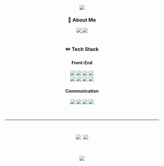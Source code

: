 <!--
**gimewn/gimewn** is a ✨ _special_ ✨ repository because its `README.md` (this file) appears on your GitHub profile.

Here are some ideas to get you started:

- 🔭 I’m currently working on ...
- 🌱 I’m currently learning ...
- 👯 I’m looking to collaborate on ...
- 🤔 I’m looking for help with ...
- 💬 Ask me about ...
- 📫 How to reach me: ...
- 😄 Pronouns: ...
- ⚡ Fun fact: ...
-->
<div align="center">
<img src="https://capsule-render.vercel.app/api?type=waving&color=20:b0c4de,100:FFC4AB&height=300&text=Welcome%20to%20Yoonju's%20Github&animation=fadeIn&fontColor=ffffff&fontAlignY=40&fontSize=40" />

<div align="center">
<h3>📌 About Me </h3>
<a href="https://studyoon.tistory.com" target="_blank">
<img src="https://img.shields.io/badge/TECH Blog-b0c4de?style=for-the-badge&logo=Tistory&logoColor=white"/>
</a>
<!-- <a href="https://mail.google.com/mail/?view=cm&amp;fs=1&amp;to=gimewn97@gmail.com" target="_blank">
<img src="https://img.shields.io/badge/Gmail-FFC4AB?style=for-the-badge&logo=Gmail&logoColor=white"/>
</a> -->
<a href="https://bit.ly/3HvENd3" target="_blank">
<img src="https://img.shields.io/badge/Portfolio-99CC99?style=for-the-badge&logo=ReadMe&logoColor=white"/>
</a>
<br />
<br />
<h3>✏️ Tech Stack</h3>
<h4>Front-End</h4>
<div>
<img src="https://img.shields.io/badge/HTML5-E34F26?style=for-the-badge&logo=HTML5&logoColor=white"/>
<img src="https://img.shields.io/badge/CSS3-1572B6?style=for-the-badge&logo=CSS3&logoColor=white"/>
<img src="https://img.shields.io/badge/JavaScript-F7DF1E?style=for-the-badge&logo=JavaScript&logoColor=white"/>
<img src="https://img.shields.io/badge/Typescript-3178C6?style=for-the-badge&logo=Typescript&logoColor=white"/>
</div>
<div>
<img src="https://img.shields.io/badge/React.js-61DAFB?style=for-the-badge&logo=React&logoColor=white"/>
<img src="https://img.shields.io/badge/Next.js-000000?style=for-the-badge&logo=Next.js&logoColor=white"/>
<img src="https://img.shields.io/badge/styled components-DB7093?style=for-the-badge&logo=styled-components&logoColor=white"/>
<img src="https://img.shields.io/badge/SCSS-CC6699?style=for-the-badge&logo=sass&logoColor=white"/>
</div>
<!-- <h4>Back-End</h4>
<div>
<img src="https://img.shields.io/badge/Python-3776AB?style=for-the-badge&logo=python&logoColor=white"/>
<img src="https://img.shields.io/badge/Django-092E20?style=for-the-badge&logo=Django&logoColor=white"/>
</div> -->
<h4>Communication</h4>
<div>
<img src="https://img.shields.io/badge/Git-F05032?style=for-the-badge&logo=git&logoColor=white"/>
<img src="https://img.shields.io/badge/Jira-0052CC?style=for-the-badge&logo=jira&logoColor=white"/>
<img src="https://img.shields.io/badge/Figma-F24E1E?style=for-the-badge&logo=figma&logoColor=white"/>
<img src="https://img.shields.io/badge/Notion-000000?style=for-the-badge&logo=notion&logoColor=white"/>
</div>
	<br />
	<br />
	<hr />
	<br />
	<br />
	<div>
		<img src="http://mazassumnida.wtf/api/v2/generate_badge?boj=gimewn" />&nbsp
	<img src="https://github-readme-stats.vercel.app/api?username=gimewn&show_icons=true&theme=gruvbox" />
<!-- 		<img src="http://mazandi.herokuapp.com/api?handle=gimewn&theme=warm"/> -->
	</div>
	<br />
	<br />
	<br />
<img src="https://capsule-render.vercel.app/api?type=waving&color=20:b0c4de,100:FFC4AB&height=200&reversal=true&section=footer" />

</div>

